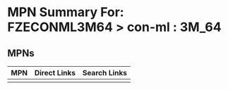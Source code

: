 



# MPN Summary For: FZECONML3M64 > con-ml : 3M_64

## MPNs
  

|MPN|Direct Links|Search Links|
| :--- | :--- | :--- |
||||

